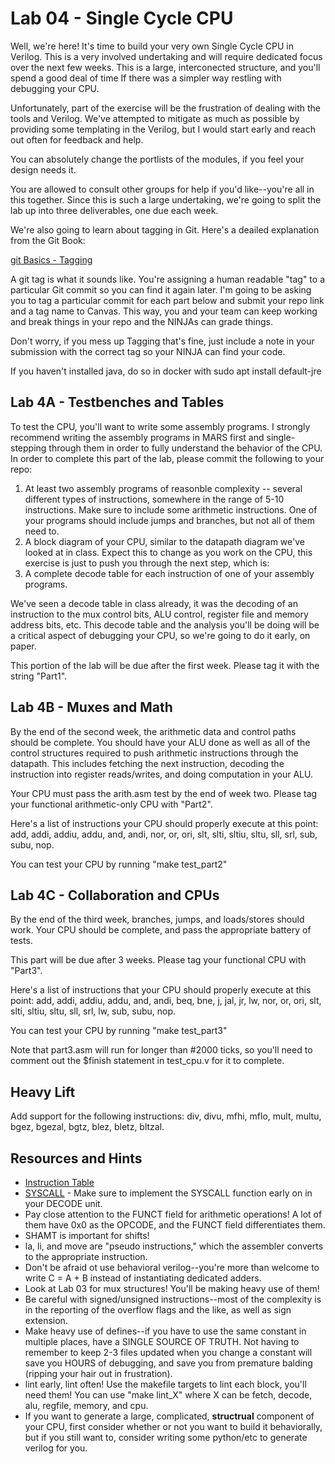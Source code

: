 # Lab 04 - Single Cycle CPU

Well, we're here! It's time to build your very own Single Cycle CPU in Verilog.
This is a very involved undertaking and will require dedicated focus over the
next few weeks. This is a large, interconected structure, and you'll spend a
good deal of time If there was a simpler way restling with debugging your CPU.

Unfortunately, part of the exercise will be the frustration of dealing with the
tools and Verilog. We've attempted to mitigate as much as possible by providing
some templating in the Verilog, but I would start early and reach out often for
feedback and help.

You can absolutely change the portlists of the modules, if you feel your design
needs it.

You are allowed to consult other groups for help if you'd like--you're all in
this together. Since this is such a large undertaking, we're going to split the
lab up into three deliverables, one due each week.


We're also going to learn about tagging in Git. Here's a deailed explanation
from the Git Book:

[git Basics - Tagging](https://git-scm.com/book/en/v2/Git-Basics-Tagging)

A git tag is what it sounds like. You're assigning a human readable "tag" to a
particular Git commit so you can find it again later. I'm going to be asking you
to tag a particular commit for each part below and submit your repo link and
a tag name to Canvas. This way, you and your team can keep working and break
things in your repo and the NINJAs can grade things.

Don't worry, if you mess up Tagging that's fine, just include a note in your
submission with the correct tag so your NINJA can find your code.

If you haven't installed java, do so in docker with sudo apt install default-jre

## Lab 4A - Testbenches and Tables

To test the CPU, you'll want to write some assembly programs. I strongly
recommend writing the assembly programs in MARS first and single-stepping
through them in order to fully understand the behavior of the CPU. In order to
complete this part of the lab, please commit the following to your repo:

1. At least two assembly programs of reasonble complexity -- several different
   types of instructions, somewhere in the range of 5-10 instructions. Make sure
   to include some arithmetic instructions. One of your programs should include
   jumps and branches, but not all of them need to.
2. A block diagram of your CPU, similar to the datapath diagram we've looked at
   in class. Expect this to change as you work on the CPU, this exercise is just
   to push you through the next step, which is:
3. A complete decode table for each instruction of one of your assembly
   programs.

We've seen a decode table in class already, it was the decoding of an
instruction to the mux control bits, ALU control, register file and memory
address bits, etc. This decode table and the analysis you'll be doing will be a
critical aspect of debugging your CPU, so we're going to do it early, on
paper.

This portion of the lab will be due after the first week. Please tag it with the
string "Part1".

## Lab 4B - Muxes and Math

By the end of the second week, the arithmetic data and control paths should be
complete. You should have your ALU done as well as all of the control structures
required to push arithmetic instructions through the datapath. This includes
fetching the next instruction, decoding the instruction into register
reads/writes, and doing computation in your ALU.

Your CPU must pass the arith.asm test by the end of week two. Please tag your
functional arithmetic-only CPU with "Part2".

Here's a list of instructions your CPU should properly execute at this point:
add, addi, addiu, addu, and, andi, nor, or, ori, slt, slti, sltiu, sltu, sll,
srl, sub, subu, nop.

You can test your CPU by running "make test_part2"

## Lab 4C - Collaboration and CPUs

By the end of the third week, branches, jumps, and loads/stores should work.
Your CPU should be complete, and pass the appropriate battery of tests.

This part will be due after 3 weeks. Please tag your functional CPU with
"Part3".

Here's a list of instructions that your CPU should properly execute at this
point: add, addi, addiu, addu, and, andi, beq, bne, j, jal, jr, lw, nor, or,
ori, slt, slti, sltiu, sltu, sll, srl, lw, sub, subu, nop.

You can test your CPU by running "make test_part3"

Note that part3.asm will run for longer than #2000 ticks, so you'll need to
comment out the $finish statement in test_cpu.v for it to complete.

## Heavy Lift

Add support for the following instructions: div, divu, mfhi, mflo, mult, multu,
bgez, bgezal, bgtz, blez, bletz, bltzal.

## Resources and Hints

* [Instruction Table](https://opencores.org/projects/plasma/opcodes)
* [SYSCALL](https://courses.missouristate.edu/KenVollmar/mars/Help/SyscallHelp.html) - Make sure to implement the SYSCALL function early on in your DECODE unit.
* Pay close attention to the FUNCT field for arithmetic operations! A lot of
  them have 0x0 as the OPCODE, and the FUNCT field differentiates them.
* SHAMT is important for shifts!
* la, li, and move are "pseudo instructions," which the assembler converts to
  the appropriate instruction.
* Don't be afraid ot use behavioral verilog--you're more than welcome to write
  C = A + B instead of instantiating dedicated adders.
* Look at Lab 03 for mux structures! You'll be making heavy use of them!
* Be careful with signed/unsigned instructions--most of the complexity is in the
  reporting of the overflow flags and the like, as well as sign extension.
* Make heavy use of defines--if you have to use the same constant in multiple
  places, have a SINGLE SOURCE OF TRUTH. Not having to remember to keep 2-3
  files updated when you change a constant will save you HOURS of debugging, and
  save you from premature balding (ripping your hair out in frustration).
* lint early, lint often! Use the makefile targets to lint each block, you'll
  need them! You can use "make lint_X" where X can be fetch, decode, alu,
  regfile, memory, and cpu.
* If you want to generate a large, complicated, **structrual** component of your
  CPU, first consider whether or not you want to build it behaviorally, but if
  you still want to, consider writing some python/etc to generate verilog for
  you.

